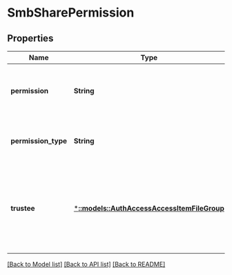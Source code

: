 # SmbSharePermission

## Properties
Name | Type | Description | Notes
------------ | ------------- | ------------- | -------------
**permission** | **String** | Specifies the file system rights that are allowed or denied. | [default to null]
**permission_type** | **String** | Determines whether the permission is allowed or denied. | [default to null]
**trustee** | [***::models::AuthAccessAccessItemFileGroup**](AuthAccessAccessItemFileGroup.md) | Specifies properties for a persona, which consists of either a &#39;type&#39; and a &#39;name&#39; or an &#39;ID&#39;. | [default to null]

[[Back to Model list]](../README.md#documentation-for-models) [[Back to API list]](../README.md#documentation-for-api-endpoints) [[Back to README]](../README.md)


